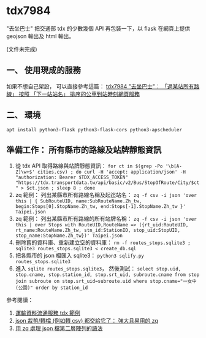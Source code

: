 # tdx7984
"去坐巴士" 把交通部 tdx 的少數幾個 API 再包裝一下，以 flask 在網頁上提供 geojson 輸出及 html 輸出。

(文件未完成)

## 一、 使用現成的服務

如果不想自己架設， 可以直接參考這篇： [tdx7984 "去坐巴士"： 「過某站所有路線」 按照 「下一站站名」 排序的公車到站時刻網頁服務](https://newtoypia.blogspot.com/2023/10/tdx7984.html)

## 二、 環境

```apt install python3-flask python3-flask-cors python3-apscheduler```

## 準備工作： 所有縣市的路線及站牌靜態資訊

1. 從 tdx API 取得路線與站牌靜態資訊： ```for ct in $(grep -Po '\b[A-Z]\w+$' cities.csv) ; do curl -H 'accept: application/json' -H "authorization: Bearer $TDX_ACCESS_TOKEN" "https://tdx.transportdata.tw/api/basic/v2/Bus/StopOfRoute/City/$ct" > $ct.json ; sleep 8 ; done```
1. zq 範例： 列出某縣市所有路線名稱及起迄站名： ```zq -f csv -i json 'over this | { SubRouteUID, name:SubRouteName.Zh_tw, begin:Stops[0].StopName.Zh_tw, end:Stops[-1].StopName.Zh_tw }' Taipei.json```
1. zq 範例： 列出某縣市所有路線的所有站牌名稱： ```zq -f csv -i json 'over this | over Stops with RouteUID,RouteName => ({rt_uid:RouteUID, rt_name:RouteName.Zh_tw, stn_id:StationID, stop_uid:StopUID, stop_name:StopName.Zh_tw})' Taipei.json```
1. 刪除舊的資料庫、重新建立空的資料庫： ```rm -f routes_stops.sqlite3 ; sqlite3 routes_stops.sqlite3 < create_db.sql```
1. 把各縣市的 json 檔匯入 sqlite3： ```python3 sqlify.py routes_stops.sqlite3```
1. 進入 ```sqlite routes_stops.sqlite3```， 然後測試： ```select stop.uid, stop.cname, stop.station_id, stop.srt_uid, subroute.cname from stop join subroute on stop.srt_uid=subroute.uid where stop.cname="一女中(公園)" order by station_id```

參考閱讀：
1. [運輸資料流通服務 tdx 範例 ](https://newtoypia.blogspot.com/2022/10/tdx.html)
1. [json 裁剪/轉檔 (例如轉 csv) 都交給它了： 強大且易用的 zq](https://newtoypia.blogspot.com/2022/05/json-csv-zq.html)
1. [用 zq 處理 json 檔第二層陣列的語法](https://newtoypia.blogspot.com/2022/12/zq.html)

